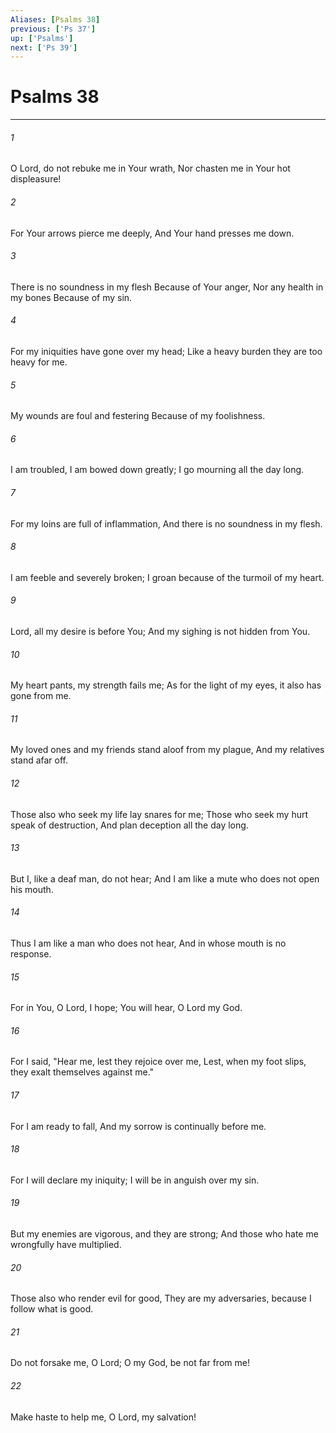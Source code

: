 ```yaml
---
Aliases: [Psalms 38]
previous: ['Ps 37']
up: ['Psalms']
next: ['Ps 39']
---
```

# Psalms 38

***


###### 1 
O Lord, do not rebuke me in Your wrath, Nor chasten me in Your hot displeasure! 

###### 2 
For Your arrows pierce me deeply, And Your hand presses me down. 

###### 3 
There is no soundness in my flesh Because of Your anger, Nor any health in my bones Because of my sin. 

###### 4 
For my iniquities have gone over my head; Like a heavy burden they are too heavy for me. 

###### 5 
My wounds are foul and festering Because of my foolishness. 

###### 6 
I am troubled, I am bowed down greatly; I go mourning all the day long. 

###### 7 
For my loins are full of inflammation, And there is no soundness in my flesh. 

###### 8 
I am feeble and severely broken; I groan because of the turmoil of my heart. 

###### 9 
Lord, all my desire is before You; And my sighing is not hidden from You. 

###### 10 
My heart pants, my strength fails me; As for the light of my eyes, it also has gone from me. 

###### 11 
My loved ones and my friends stand aloof from my plague, And my relatives stand afar off. 

###### 12 
Those also who seek my life lay snares for me; Those who seek my hurt speak of destruction, And plan deception all the day long. 

###### 13 
But I, like a deaf man, do not hear; And I am like a mute who does not open his mouth. 

###### 14 
Thus I am like a man who does not hear, And in whose mouth is no response. 

###### 15 
For in You, O Lord, I hope; You will hear, O Lord my God. 

###### 16 
For I said, "Hear me, lest they rejoice over me, Lest, when my foot slips, they exalt themselves against me." 

###### 17 
For I am ready to fall, And my sorrow is continually before me. 

###### 18 
For I will declare my iniquity; I will be in anguish over my sin. 

###### 19 
But my enemies are vigorous, and they are strong; And those who hate me wrongfully have multiplied. 

###### 20 
Those also who render evil for good, They are my adversaries, because I follow what is good. 

###### 21 
Do not forsake me, O Lord; O my God, be not far from me! 

###### 22 
Make haste to help me, O Lord, my salvation!
